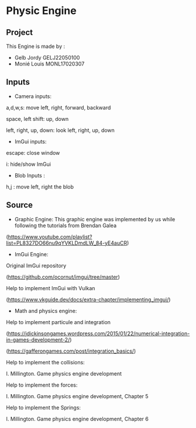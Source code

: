# Physic Engine

## Project

This Engine is made by :

- Gelb Jordy GELJ22050100
- Monié Louis MONL17020307

## Inputs

- Camera inputs:

a,d,w,s: move left, right, forward, backward

space, left shift: up, down

left, right, up, down: look left, right, up, down

- ImGui inputs:

escape: close window

i: hide/show ImGui

- Blob Inputs :

h,j : move left, right the blob

## Source

- Graphic Engine:
This graphic engine was implemented by us while following the tutorials from Brendan Galea

(https://www.youtube.com/playlist?list=PL8327DO66nu9qYVKLDmdLW_84-yE4auCR)


- ImGui Engine:
  
Original ImGui repository

(https://github.com/ocornut/imgui/tree/master)


Help to implement ImGui with Vulkan

(https://www.vkguide.dev/docs/extra-chapter/implementing_imgui/)

- Math and physics engine:

Help to implement particule and integration

(https://jdickinsongames.wordpress.com/2015/01/22/numerical-integration-in-games-development-2/)

(https://gafferongames.com/post/integration_basics/)

Help to implement the collisions:

I. Millington. Game physics engine development

Help to implement the forces:

I. Millington. Game physics engine development, Chapter 5

Help to implement the Springs:

I. Millington. Game physics engine development, Chapter 6
